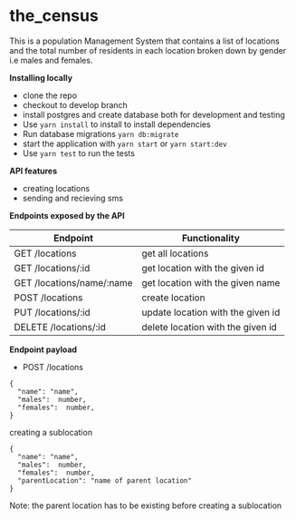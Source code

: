 # the_census
This is a population Management System that contains a list of locations and the total number of residents in each location broken down by gender i.e males and females.

**Installing locally**
* clone the repo
* checkout to develop branch 
* install postgres and create database  both for development and testing
* Use `yarn install` to install to install dependencies
* Run database migrations `yarn db:migrate`
* start the application with `yarn start` or `yarn start:dev`
* Use `yarn test` to run the tests

**API features**
* creating locations
* sending and recieving sms

**Endpoints exposed by the API**


Endpoint                    |  Functionality
 ------------------------   |   ------------------------ 
GET /locations              | get all locations
GET /locations/:id          | get location with the given id
GET /locations/name/:name   | get location with the given name
POST /locations             | create location
PUT /locations/:id          | update location with the given id
DELETE /locations/:id       | delete location with the given id


**Endpoint payload**

* POST /locations
```
{
  "name": "name",
  "males":  number,
  "females":  number,
}
```
creating a sublocation
```
{
  "name": "name",
  "males":  number,
  "females":  number,
  "parentLocation": "name of parent location"
}
```
Note: the parent location has to be existing before creating a sublocation